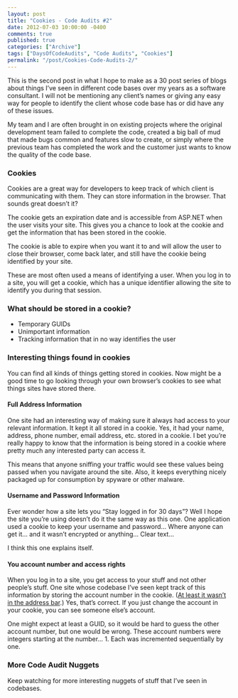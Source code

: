 ```yaml
---
layout: post
title: "Cookies - Code Audits #2"
date: 2012-07-03 10:00:00 -0400
comments: true
published: true
categories: ["Archive"]
tags: ["DaysOfCodeAudits", "Code Audits", "Cookies"]
permalink: "/post/Cookies-Code-Audits-2/"
---
```

<!-- more -->



<p>This is the second post in what I hope to make as a 30 post series of blogs about things I’ve seen in different code bases over my years as a software consultant. I will not be mentioning any client’s names or giving any easy way for people to identify the client whose code base has or did have any of these issues.</p>  <p>My team and I are often brought in on existing projects where the original development team failed to complete the code, created a big ball of mud that made bugs common and features slow to create, or simply where the previous team has completed the work and the customer just wants to know the quality of the code base. </p>  <h3>Cookies</h3>  <p>Cookies are a great way for developers to keep track of which client is communicating with them. They can store information in the browser. That sounds great doesn’t it?</p>  <p>The cookie gets an expiration date and is accessible from ASP.NET when the user visits your site. This gives you a chance to look at the cookie and get the information that has been stored in the cookie. </p>  <p>The cookie is able to expire when you want it to and will allow the user to close their browser, come back later, and still have the cookie being identified by your site.</p>  <p>These are most often used a means of identifying a user. When you log in to a site, you will get a cookie, which has a unique identifier allowing the site to identify you during that session.</p>  <h3>What should be stored in a cookie?</h3>  <ul>   <li>Temporary GUIDs </li>    <li>Unimportant information </li>    <li>Tracking information that in no way identifies the user </li> </ul>  <h3></h3>  <h3>Interesting things found in cookies</h3>  <p>You can find all kinds of things getting stored in cookies. Now might be a good time to go looking through your own browser’s cookies to see what things sites have stored there.</p>  <h4></h4>  <h4>Full Address Information</h4>  <p>One site had an interesting way of making sure it always had access to your relevant information. It kept it all stored in a cookie. Yes, it had your name, address, phone number, email address, etc. stored in a cookie. I bet you’re really happy to know that the information is being stored in a cookie where pretty much any interested party can access it.</p>  <p>This means that anyone sniffing your traffic would see these values being passed when you navigate around the site. Also, it keeps everything nicely packaged up for consumption by spyware or other malware.</p>  <h4>Username and Password Information</h4>  <p>Ever wonder how a site lets you “Stay logged in for 30 days”? Well I hope the site you’re using doesn’t do it the same way as this one. One application used a cookie to keep your username and password… Where anyone can get it… and it wasn’t encrypted or anything… Clear text…</p>  <p>I think this one explains itself.</p>  <h4>You account number and access rights</h4>  <p>When you log in to a site, you get access to your stuff and not other people’s stuff. One site whose codebase I’ve seen kept track of this information by storing the account number in the cookie. (<a href="/post/URL-Parameters-Code-Audits-1.aspx" target="_blank">At least it wasn’t in the address bar</a>.) Yes, that’s correct. If you just change the account in your cookie, you can see someone else’s account.</p>  <p>One might expect at least a GUID, so it would be hard to guess the other account number, but one would be wrong. These account numbers were integers starting at the number… 1. Each was incremented sequentially by one.</p>  <h3>More Code Audit Nuggets</h3>  <p>Keep watching for more interesting nuggets of stuff that I’ve seen in codebases.</p>
